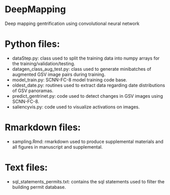 # DeepMapping
Deep mapping gentrification using convolutional neural network
# Python files:
* dataStep.py: class used to split the training data into numpy arrays for the training/validation/testing. 
* datagen_class_aug_test.py: class used to generate minibatches of augmented GSV image pairs during training.
* model_train.py: SCNN-FC-8 model training code base.
* oldest_date.py: routines used to extract data regarding date distributions of GSV panoramas.
* predict_gentrinet.py: code used to detect changes in GSV images using SCNN-FC-8.
* saliencyvis.py: code used to visualize activations on images.
# Rmarkdown files:
* sampling.Rmd: rmarkdown used to produce supplemental materials and all figures in manuscript and supplemental.
# Text files:
* sql_statements_permits.txt: contains the sql statements used to filter the building permit database.
